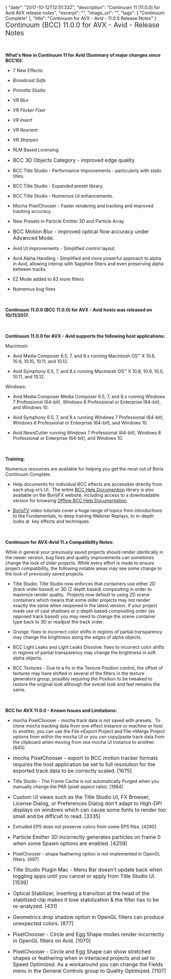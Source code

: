 {
  "date": "2017-10-12T12:51:33Z",
  "description": "Continuum 11 (11.0.0) for Avid AVX release notes",
  "excerpt": "",
  "image_url": "",
  "tags": [
    "Continuum Complete"
  ],
  "title": "Continuum for AVX - Avid - 11.0.0 Release Notes"
}
<span style="color: rgb(40, 40, 40); font-size: 1.5em; word-spacing: 0.5px;">Continuum (BCC) 11.0.0 for AVX - Avid - Release Notes</span>

<span style="font-size: 1rem;"> </span>

**What's New in Continuum 11 for Avid (Summary of major changes since BCC10):**

* 7 New Effects:

* _Broadcast Safe_

* _Primatte Studio_

* _VR Blur_

* _VR Flicker Fixer_

* _VR Insert_

* _VR Reorient_

* _VR Sharpen_

* RLM Based Licensing.

* <span style="font-size: 1rem;">BCC 3D Objects Category - improved edge quality</span>

* BCC Title Studio - Performance Improvements - particularly with static titles.

* BCC Title Studio - Expanded preset library.

* BCC Title Studio - Numerous UI enhancements.

* Mocha PixelChooser - Faster rendering and tracking and improved tracking accuracy.

* New Presets in Particle Emitter 3D and Particle Array

* <span style="font-size: 1rem;">BCC Motion Blur - improved optical flow accuracy under Advanced Mode.</span>

* Avid UI Improvements - Simplified control layout.

* Avid Alpha Handling - Simplified and more powerful approach to alpha in Avid, allowing interop with Sapphire filters and even preserving alpha between tracks.

* EZ Mode added to 63 more filters

* Numerous bug fixes

<span style="font-size: 1rem;"> </span>

**Continuum 11.0.0 (BCC 11.0.0) for AVX - Avid hosts was released on 10/11/2017.**

<span style="font-size: 1rem;"> </span>

**Continuum 11.0.0 for AVX - Avid supports the following host applications:**

Macintosh:

* Avid Media Composer 6.5, 7, and 8.x  running Macintosh OS™ X 10.8, 10.9, 10.10, 10.11, and 10.12.

* Avid Symphony 6.5, 7, and 8.x running Macintosh OS™ X 10.8, 10.9, 10.0, 10.11, and 10.12.

Windows:

* Avid Media Composer Media Composer 6.5, 7, and 8.x running Windows 7 Professional (64-bit), Windows 8 Professional or Enterprise (64-bit), and Windows 10.

* Avid Symphony 6.5, 7, and 8.x running Windows 7 Professional (64-bit), Windows 8 Professional or Enterprise (64-bit), and Windows 10.

* Avid NewsCutter running Windows 7 Professional (64-bit), Windows 8 Professional or Enterprise (64-bit), and Windows 10.

<span style="font-size: 1rem;"> </span>

**Training:**

Numerous resources are available for helping you get the most out of Boris Continuum Complete.

* Help documents for individual BCC effects are accessible directly from each plug-in’s UI.  The entire [BCC Help Documention](/documentation/continuum/bcc-user-guide/ "BCC Help Documentation") library is also available on the BorisFX website, including access to a downloadable version for browsing [Offline BCC Help Documentation](https://cdn.borisfx.com/borisfx/store/BCC11Documentation.zip "Offline Downloadable BCC Help Documentation").

* [BorisTV](/videos/) video tutorials cover a huge range of topics from introductions to the Fundamentals, to deep training Webinar Replays, to in-depth looks at  key effects and techniques.

<span style="font-size: 1rem;"> </span>

**Continuum for AVX-Avid 11.x Compatibility Notes:**

While in general your previously saved projects should render identically in the newer version, bug fixes and quality improvements can sometimes change the look of older projects. While every effort is made to ensure project compatibility, the following notable areas may see some change to the look of previously saved projects.

* Title Studio: Title Studio now enforces that containers use either 2D (track order based) or 3D (Z depth based) compositing in order to maximize render quality.  Projects now default to using 2D scene containers which means that some older projects may not render exactly the same when reopened in the latest version.  If your project made use of cast shadows or z-depth based compositing order (as opposed track based) you may need to change the scene container type back to 3D or readjust the track order.

* Grunge:  fixes to incorrect color shifts in regions of partial transparency may change the brightness along the edges of alpha objects.

* BCC Light Leaks and Light Leaks Dissolve: fixes to incorrect color shifts in regions of partial transparency may change the brightness in soft alpha objects.

* BCC Textures - Due to a fix in the Texture Position control, the offset of textures may have shifted in several of the filters in the texture generators group, possibly requiring the Position to be tweaked to restore the original look although the overall look and feel remains the same.

<span style="font-size: 1rem;"> </span>

**BCC for AVX 11.0.0 - Known Issues and Limitations:**

* mocha PixelChooser - mocha track data is not saved with presets.  To clone mocha tracking data from one effect instance or machine or host to another, you can use the File->Export Project and File->Merge Project options from within the mocha UI or you can copy/paste track data from the clipboard when moving from one mocha UI instance to another. \[645\]

* <span style="font-size: 1rem;">mocha PixelChooser - export to BCC motion tracker formats requires the host application be set to full resolution for the exported track data to be correctly scaled. \[1675\]</span>

* Title Studio - The Frame Cache is not automatically Purged when you manually change the PAR (pixel aspect ratio). \[1964\]

* <span style="font-size: 1rem;">Custom UI views such as the Title Studio UI, FX Browser, License Dialog, or Preferences Dialog don't adapt to High-DPI displays on windows which can cause some fonts to render too small and be difficult to read. \[3335\]</span>

* Extruded EPS does not preserve colors from some EPS files. \[4290\]

* <span style="font-size: 1rem;">Particle Emitter 3D incorrectly generates particles on frame 0 when some Spawn options are enabled. \[4259\]</span>

* PixelChooser - shape feathering option is not implemented in OpenGL filters. \[497\]

* <span style="font-size: 1rem;">Title Studio Plugin Mac - Menu Bar doesn't update back when toggling apps until you cancel or apply from Title Studio UI. \[1539\]</span>

* <span style="font-size: 1rem;">Optical Stabilizer, inserting a transition at the head of the stabilized clip makes it lose stabilization & the filter has to be re-analyzed. \[431\]</span>

* <span style="font-size: 1rem;">Geometrics drop shadow option in OpenGL filters can produce unexpected colors. \[877\]</span>

* <span style="font-size: 1rem;">PixelChooser - Circle and Egg Shape modes render incorrectly in OpenGL filters on Avid. \[1070\]</span>

* <span style="font-size: 1rem;">PixelChooser - Circle and Egg Shape can show stretched shapes or feathering when in interlaced projects and set to Speed Optimized. As a workaround you can change the Fields menu in the General Controls group to Quality Optimized. \[1107\]</span>

<div id="ext-gen9245"> </div>
